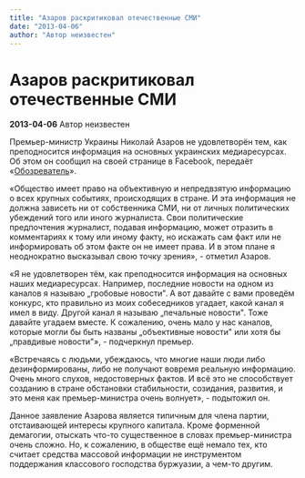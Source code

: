 ```yaml
---
title: "Азаров раскритиковал отечественные СМИ"
date: "2013-04-06"
author: "Автор неизвестен"
---
```


# Азаров раскритиковал отечественные СМИ

**2013-04-06** Автор неизвестен

Премьер-министр Украины Николай Азаров не удовлетворён тем, как преподносится информация на основных украинских медиаресурсах. Об этом он сообщил на своей странице в Facebook, передаёт «[Обозреватель](http://obozrevatel.com/)».

«Общество имеет право на объективную и непредвзятую информацию о всех крупных событиях, происходящих в стране. И эта информация не должна зависеть ни от собственника СМИ, ни от личных политических убеждений того или иного журналиста. Свои политические предпочтения журналист, подавая информацию, может отразить в комментариях к тому или иному факту, но искажать сам факт или не информировать об этом факте он не имеет права. И в этом плане я неоднократно высказывал свою точку зрения», - отметил Азаров.

«Я не удовлетворен тём, как преподносится информация на основных наших медиаресурсах. Например, последние новости на одном из каналов я называю „гробовые новости". А вот давайте с вами проведём конкурс, кто правильно из моих собеседников угадает, какой канал я имел в виду. Другой канал я называю „печальные новости". Тоже давайте угадаем вместе. К сожалению, очень мало у нас каналов, которые могли бы быть названы „объективные новости" или хотя бы „правдивые новости"», - подчеркнул премьер.

«Встречаясь с людьми, убеждаюсь, что многие наши люди либо дезинформированы, либо не получают вовремя реальную информацию. Очень много слухов, недостоверных фактов. И всё это не способствует созданию в стране обстановки стабильности, созидания, развития, и это меня как премьер-министра очень волнует», - подытожил он.

Данное заявление Азарова является типичным для члена партии, отстаивающей интересы крупного капитала. Кроме форменной демагогии, отыскать что-то существенное в словах премьер-министра очень сложно. Но, к сожалению, в обществе ещё немало тех, кто считает средства массовой информации не инструментом поддержания классового господства буржуазии, а чем-то другим.